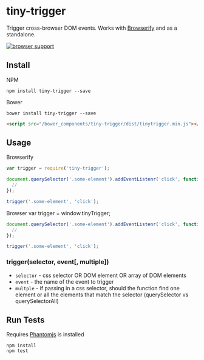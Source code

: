 # tiny-trigger
 
Trigger cross-browser DOM events. Works with [Browserify](http:/browserify.org) and as a standalone.

[![browser support](https://ci.testling.com/scottcorgan/tiny-trigger.png)](https://ci.testling.com/scottcorgan/tiny-trigger)
 
## Install

NPM

```
npm install tiny-trigger --save
```

Bower

```
bower install tiny-trigger --save
```

```html
<script src="/bower_components/tiny-trigger/dist/tinytrigger.min.js"></script>
```

## Usage

Browserify
 
```js
var trigger = require('tiny-trigger');

document.querySelector('.some-element').addEventListenr('click', function (e) {
  //
});

trigger('.some-element', 'click');
```
 
Browser
var trigger = window.tinyTrigger;

```js
document.querySelector('.some-element').addEventListenr('click', function (e) {
  //
});

trigger('.some-element', 'click');
```

### trigger(selector, event[, multiple])

* `selector` - css selector OR DOM element OR array of DOM elements
* `event` - the name of the event to trigger
* `multple` - if passing in a css selector, should the function find one element or all the elements that match the selector (querySelector vs querySelectorAll)

## Run Tests

Requires [Phantomjs](phantomjs.org/download.html) is installed
 
```
npm install
npm test
```